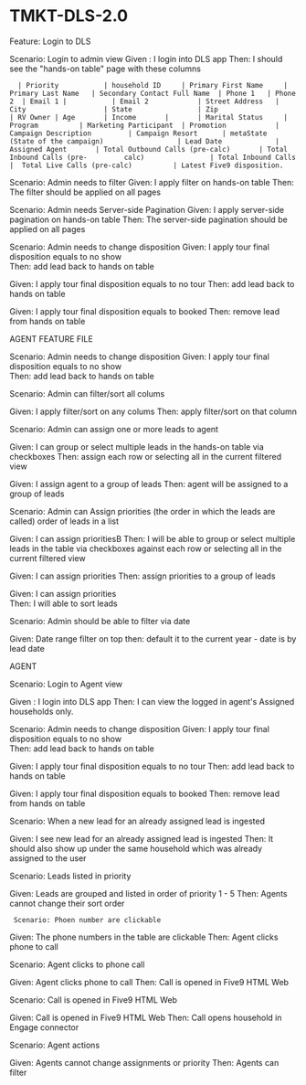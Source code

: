 # TMKT-DLS-2.0


Feature: Login to DLS

Scenario: Login to admin view 
   Given : I login into DLS app 
   Then: I should see the "hands-on table" page with these columns  
   
      | Priority           | household ID     | Primary First Name     |  Primary Last Name   | Secondary Contact Full Name  | Phone 1   | Phone 2  | Email 1 |           | Email 2            | Street Address   | City                   | State                | Zip                          | RV Owner | Age       | Income       |       | Marital Status     | Program          | Marketing Participant  | Promotion            | Campaign Description         | Campaign Resort      | metaState           (State of the campaign)                  | Lead Date             | Assigned Agent       | Total Outbound Calls (pre-calc)       | Total Inbound Calls (pre-         calc)                | Total Inbound Calls      |  Total Live Calls (pre-calc)          | Latest Five9 disposition. 


 
Scenario: Admin needs to filter 
  Given: I apply filter on hands-on table 
  Then: The filter should be applied on all pages 
 

 
Scenario: Admin needs Server-side Pagination 
  Given: I apply server-side pagination on hands-on table 
  Then: The server-side pagination should be applied on all pages 
 

 
Scenario: Admin needs to change disposition 
   Given: I apply tour final disposition equals to no show  
   Then: add lead back to hands on table 

   Given: I apply tour final disposition equals to no tour 
   Then: add lead back to hands on table 

   Given: I apply tour final disposition equals to booked 
   Then: remove lead from hands on table 
   
   
   
   
   
   AGENT FEATURE FILE
   
   Scenario: Admin needs to change disposition 
   Given: I apply tour final disposition equals to no show  
   Then: add lead back to hands on table 

   
   
   
   
 Scenario: Admin can filter/sort all colums
 
 Given: I apply filter/sort on any colums
   Then: apply filter/sort on that column
   
   
      
 Scenario: Admin can assign one or more leads to agent
 
 Given: I can group or select multiple leads in the hands-on table via checkboxes
   Then: assign each row or selecting all in the current filtered view
   
 Given: I assign agent to a group of leads 
   Then: agent will be assigned to a group of leads
 
 
 
 Scenario: Admin can Assign priorities (the order in which the leads are called) order of leads in a list
 
 Given: I can assign prioritiesB
   Then: I will be able to group or select multiple leads in the table via checkboxes against each row or selecting all in the current filtered view
   
 Given: I can assign priorities
   Then:  assign priorities to a group of leads
   
   Given: I can assign priorities  
   Then: I will able to sort leads
   
   
  Scenario: Admin should be able to filter via date

 Given:  Date range filter on top
   then: default it to the current year - date is by lead date







AGENT

Scenario: Login to Agent view 

   Given : I login into DLS app 
   Then: I can view the logged in agent's Assigned households only.
   
   
   
Scenario: Admin needs to change disposition 
   Given: I apply tour final disposition equals to no show  
   Then: add lead back to hands on table 

   Given: I apply tour final disposition equals to no tour 
   Then: add lead back to hands on table 

   Given: I apply tour final disposition equals to booked 
   Then: remove lead from hands on table 
   
   
   
   
   Scenario:  When a new lead for an already assigned lead is ingested 
   
   Given: I see new lead for an already assigned lead is ingested 
   Then:  It should also show up under the same household which was already assigned to the user
   
   
   
   Scenario:  Leads listed in priority
   
   Given:  Leads are grouped and listed in order of priority 1 - 5
   Then:  Agents cannot change their sort order
   
   
   
   
     Scenario: Phoen number are clickable
   
   Given: The phone numbers in the table are clickable
   Then:  Agent clicks phone to call
   


   
   Scenario:  Agent clicks to phone call
   
   Given: Agent clicks phone to call
   Then:  Call is opened in Five9 HTML Web


  
  Scenario:  Call is opened in Five9 HTML Web
   
   Given: Call is opened in Five9 HTML Web
   Then:  Call opens household in Engage connector



  Scenario:  Agent actions
   
   Given: Agents cannot change assignments or priority
   Then:  Agents can filter
   
   


   
   
   
   
   
   
